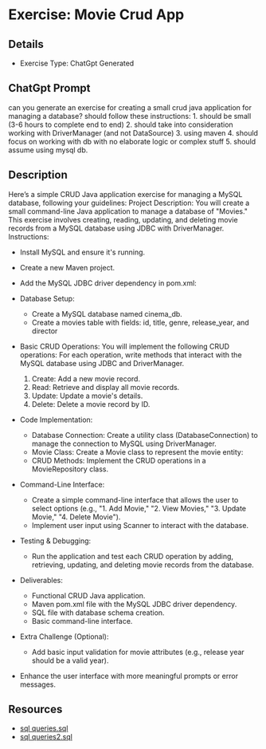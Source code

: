 # Exercise: Movie Crud App

## Details
- Exercise Type: ChatGpt Generated

## ChatGpt Prompt
can you generate an exercise for creating a small crud java application for managing a database? should follow these instructions: 1. should be small (3-6 hours to complete end to end) 2. should take into consideration working with DriverManager (and not DataSource) 3. using maven 4. should focus on working with db with no elaborate logic or complex stuff 5. should assume using mysql db.

## Description
Here’s a simple CRUD Java application exercise for managing a MySQL database, following your guidelines:
Project Description:
You will create a small command-line Java application to manage a database of "Movies." This exercise involves creating, reading, updating, and deleting movie records from a MySQL database using JDBC with DriverManager.
Instructions:
- Install MySQL and ensure it's running.
- Create a new Maven project.
- Add the MySQL JDBC driver dependency in pom.xml:
- Database Setup:
  - Create a MySQL database named cinema_db.
  - Create a movies table with fields: id, title, genre, release_year, and director
- Basic CRUD Operations:
You will implement the following CRUD operations:
For each operation, write methods that interact with the MySQL database using JDBC and DriverManager.
  1.	Create: Add a new movie record.
  2.	Read: Retrieve and display all movie records.
  3.	Update: Update a movie's details.
  4.	Delete: Delete a movie record by ID.
- Code Implementation:
  - Database Connection: Create a utility class (DatabaseConnection) to manage the connection to MySQL using DriverManager.
  - Movie Class: Create a Movie class to represent the movie entity:
  - CRUD Methods: Implement the CRUD operations in a MovieRepository class.
- Command-Line Interface:
  - Create a simple command-line interface that allows the user to select options (e.g., "1. Add Movie," "2. View Movies," "3. Update Movie," "4. Delete Movie").
  - Implement user input using Scanner to interact with the database.
- Testing & Debugging:
  - Run the application and test each CRUD operation by adding, retrieving, updating, and deleting movie records from the database.

- Deliverables:
  - Functional CRUD Java application.
  - Maven pom.xml file with the MySQL JDBC driver dependency.
  - SQL file with database schema creation.
  - Basic command-line interface.
- Extra Challenge (Optional):
  - Add basic input validation for movie attributes (e.g., release year should be a valid year).
 - Enhance the user interface with more meaningful prompts or error messages.

## Resources
- [sql queries.sql](resources/sql%20queries.sql)
- [sql queries2.sql](resources/sql%20queries2.sql)